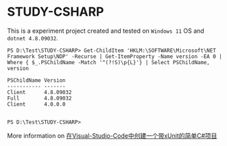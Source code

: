# STUDY-CSHARP
This is a experiment project created and tested on `Windows 11` OS and `dotnet 4.8.09032`.
```
PS D:\Test\STUDY-CSHARP> Get-ChildItem 'HKLM:\SOFTWARE\Microsoft\NET Framework Setup\NDP' -Recurse | Get-ItemProperty -Name version -EA 0 | Where { $_.PSChildName -Match '^(?!S)\p{L}'} | Select PSChildName, version

PSChildName Version
----------- -------
Client      4.8.09032
Full        4.8.09032
Client      4.0.0.0


PS D:\Test\STUDY-CSHARP>
```
More information on [在Visual-Studio-Code中创建一个带xUnit的简单C#项目](https://hivsuper.github.io/posts/%E5%9C%A8Visual-Studio-Code%E4%B8%AD%E5%88%9B%E5%BB%BA%E4%B8%80%E4%B8%AA%E5%B8%A6xUnit%E7%9A%84%E7%AE%80%E5%8D%95C-%E9%A1%B9%E7%9B%AE/)